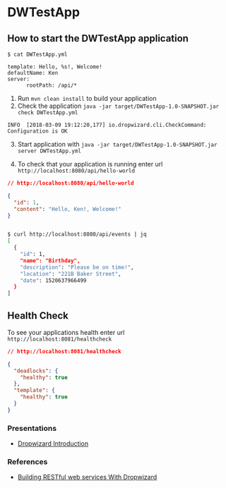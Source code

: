 # DWTestApp

How to start the DWTestApp application
---

```
$ cat DWTestApp.yml

template: Hello, %s!, Welcome!
defaultName: Ken
server:
      rootPath: /api/*

```

1. Run `mvn clean install` to build your application
2. Check the application `java -jar target/DWTestApp-1.0-SNAPSHOT.jar check DWTestApp.yml`

`INFO  [2018-03-09 19:12:20,177] io.dropwizard.cli.CheckCommand: Configuration is OK`

3. Start application with `java -jar target/DWTestApp-1.0-SNAPSHOT.jar server DWTestApp.yml`

4. To check that your application is running enter url `http://localhost:8080/api/hello-world`


``` json
// http://localhost:8080/api/hello-world

{
  "id": 1,
  "content": "Hello, Ken!, Welcome!"
}
```

```bash

$ curl http://localhost:8080/api/events | jq
[
  {
    "id": 1,
    "name": "Birthday",
    "description": "Please be on time!",
    "location": "221B Baker Street",
    "date": 1520637966499
  }
]

```


Health Check
---

To see your applications health enter url `http://localhost:8081/healthcheck`

```json
// http://localhost:8081/healthcheck

{
  "deadlocks": {
    "healthy": true
  },
  "template": {
    "healthy": true
  }
}
```

### Presentations

- [Dropwizard Introduction](https://mohan-chinnappan-n.github.io/fwk/dropwizard.html#/home)

### References
- [Building RESTful web services With Dropwizard](https://medium.com/@henslejoseph/building-restful-web-services-with-dropwizard-62175dad340e)
